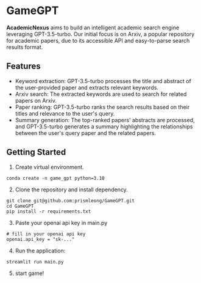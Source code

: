 # GameGPT

**AcademicNexus** aims to build an intelligent academic search engine leveraging GPT-3.5-turbo. Our initial focus is on Arxiv, a popular repository for academic papers, due to its accessible API and easy-to-parse search results format.


## Features
* Keyword extraction: GPT-3.5-turbo processes the title and abstract of the user-provided paper and extracts relevant keywords.
* Arxiv search: The extracted keywords are used to search for related papers on Arxiv.
* Paper ranking: GPT-3.5-turbo ranks the search results based on their titles and relevance to the user's query.
* Summary generation: The top-ranked papers' abstracts are processed, and GPT-3.5-turbo generates a summary highlighting the relationships between the user's query paper and the related papers.

## Getting Started


1. Create virtual environment.
```
conda create -n game_gpt python=3.10
```

2. Clone the repository and install dependency.
```
git clone git@github.com:prismleong/GameGPT.git
cd GameGPT
pip install -r requirements.txt
```

3. Paste your openai api key in main.py
```
# fill in your openai api key
openai.api_key = "sk-..."
```

4. Run the application:
```
streamlit run main.py
```

5. start game!

